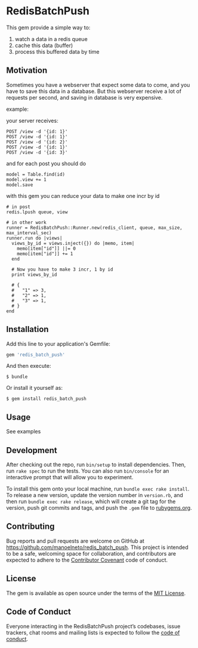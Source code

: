 # RedisBatchPush

This gem provide a simple way to:

1. watch a data in a redis queue
2. cache this data (buffer)
3. process this buffered data by time

## Motivation

Sometimes you have a webserver that expect some data to come, and you have to save this data in a database. But this webserver receive a lot of requests per second, and saving in database is very expensive.

example:

your server receives:

```
POST /view -d '{id: 1}'
POST /view -d '{id: 1}'
POST /view -d '{id: 2}'
POST /view -d '{id: 1}'
POST /view -d '{id: 3}'
```

and for each post you should do

```
model = Table.find(id)
model.view += 1
model.save
```

with this gem you can reduce your data to make one incr by id

```
# in post
redis.lpush queue, view

# in other work
runner = RedisBatchPush::Runner.new(redis_client, queue, max_size, max_interval_sec)
runner.run do |views|
  views_by_id = views.inject({}) do |memo, item|
    memo[item["id"]] ||= 0
    memo[item["id"]] += 1
  end

  # Now you have to make 3 incr, 1 by id
  print views_by_id

  # {
  #   "1" => 3,
  #   "2" => 1,
  #   "3" => 1,
  # }
end

```


## Installation

Add this line to your application's Gemfile:

```ruby
gem 'redis_batch_push'
```

And then execute:

    $ bundle

Or install it yourself as:

    $ gem install redis_batch_push

## Usage

See examples

## Development

After checking out the repo, run `bin/setup` to install dependencies. Then, run `rake spec` to run the tests. You can also run `bin/console` for an interactive prompt that will allow you to experiment.

To install this gem onto your local machine, run `bundle exec rake install`. To release a new version, update the version number in `version.rb`, and then run `bundle exec rake release`, which will create a git tag for the version, push git commits and tags, and push the `.gem` file to [rubygems.org](https://rubygems.org).

## Contributing

Bug reports and pull requests are welcome on GitHub at https://github.com/manoelneto/redis_batch_push. This project is intended to be a safe, welcoming space for collaboration, and contributors are expected to adhere to the [Contributor Covenant](http://contributor-covenant.org) code of conduct.

## License

The gem is available as open source under the terms of the [MIT License](https://opensource.org/licenses/MIT).

## Code of Conduct

Everyone interacting in the RedisBatchPush project’s codebases, issue trackers, chat rooms and mailing lists is expected to follow the [code of conduct](https://github.com/manoelneto/redis_batch_push/blob/master/CODE_OF_CONDUCT.md).
